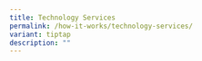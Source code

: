 ```yaml
---
title: Technology Services
permalink: /how-it-works/technology-services/
variant: tiptap
description: ""
---
```

